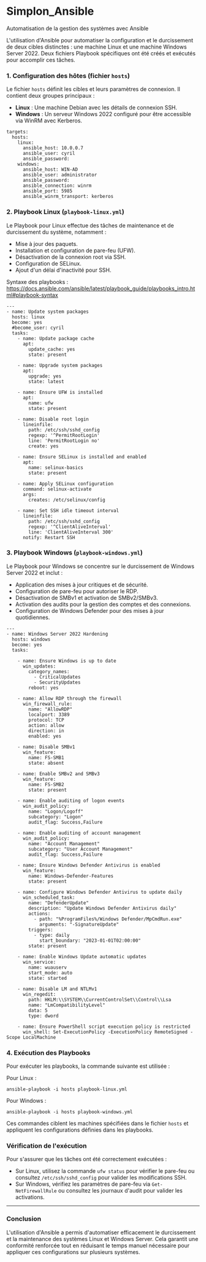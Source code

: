 # Simplon_Ansible

Automatisation de la gestion des systèmes avec Ansible

L'utilisation d'Ansible pour automatiser la configuration et le durcissement de deux cibles distinctes : une machine Linux et une machine Windows Server 2022. Deux fichiers Playbook spécifiques ont été créés et exécutés pour accomplir ces tâches.

### 1\. **Configuration des hôtes (fichier `hosts`)**

Le fichier `hosts` définit les cibles et leurs paramètres de connexion. Il contient deux groupes principaux :

-   **Linux** : Une machine Debian avec les détails de connexion SSH.
-   **Windows** : Un serveur Windows 2022 configuré pour être accessible via WinRM avec Kerberos.

```
targets:
  hosts:
    linux:
      ansible_host: 10.0.0.7
      ansible_user: cyril
      ansible_password: 
    windows:
      ansible_host: WIN-AD
      ansible_user: administrator
      ansible_password: 
      ansible_connection: winrm
      ansible_port: 5985
      ansible_winrm_transport: kerberos

```

### 2\. **Playbook Linux (`playbook-linux.yml`)**

Le Playbook pour Linux effectue des tâches de maintenance et de durcissement du système, notamment :

-   Mise à jour des paquets.
-   Installation et configuration de pare-feu (UFW).
-   Désactivation de la connexion root via SSH.
-   Configuration de SELinux.
-   Ajout d'un délai d'inactivité pour SSH.

Syntaxe des playbooks : https://docs.ansible.com/ansible/latest/playbook_guide/playbooks_intro.html#playbook-syntax


```
---
- name: Update system packages
  hosts: linux
  become: yes
  #become_user: cyril
  tasks:
    - name: Update package cache
      apt:
        update_cache: yes
        state: present

    - name: Upgrade system packages
      apt:
        upgrade: yes
        state: latest

    - name: Ensure UFW is installed
      apt:
        name: ufw
        state: present

    - name: Disable root login
      lineinfile:
        path: /etc/ssh/sshd_config
        regexp: '^PermitRootLogin'
        line: 'PermitRootLogin no'
        create: yes

    - name: Ensure SELinux is installed and enabled
      apt:
        name: selinux-basics
        state: present

    - name: Apply SELinux configuration
      command: selinux-activate
      args:
        creates: /etc/selinux/config

    - name: Set SSH idle timeout interval
      lineinfile:
        path: /etc/ssh/sshd_config
        regexp: '^ClientAliveInterval'
        line: 'ClientAliveInterval 300'
      notify: Restart SSH

```

### 3\. **Playbook Windows (`playbook-windows.yml`)**

Le Playbook pour Windows se concentre sur le durcissement de Windows Server 2022 et inclut :

-   Application des mises à jour critiques et de sécurité.
-   Configuration de pare-feu pour autoriser le RDP.
-   Désactivation de SMBv1 et activation de SMBv2/SMBv3.
-   Activation des audits pour la gestion des comptes et des connexions.
-   Configuration de Windows Defender pour des mises à jour quotidiennes.

```
---
- name: Windows Server 2022 Hardening
  hosts: windows
  become: yes
  tasks:

    - name: Ensure Windows is up to date
      win_updates:
        category_names:
          - CriticalUpdates
          - SecurityUpdates
        reboot: yes

    - name: Allow RDP through the firewall
      win_firewall_rule:
        name: "AllowRDP"
        localport: 3389
        protocol: TCP
        action: allow
        direction: in
        enabled: yes

    - name: Disable SMBv1
      win_feature:
        name: FS-SMB1
        state: absent

    - name: Enable SMBv2 and SMBv3
      win_feature:
        name: FS-SMB2
        state: present

    - name: Enable auditing of logon events
      win_audit_policy:
        name: "Logon/Logoff"
        subcategory: "Logon"
        audit_flag: Success,Failure

    - name: Enable auditing of account management
      win_audit_policy:
        name: "Account Management"
        subcategory: "User Account Management"
        audit_flag: Success,Failure

    - name: Ensure Windows Defender Antivirus is enabled
      win_feature:
        name: Windows-Defender-Features
        state: present

    - name: Configure Windows Defender Antivirus to update daily
      win_scheduled_task:
        name: "DefenderUpdate"
        description: "Update Windows Defender Antivirus daily"
        actions:
          - path: "%ProgramFiles%/Windows Defender/MpCmdRun.exe"
            arguments: "-SignatureUpdate"
        triggers:
          - type: daily
            start_boundary: "2023-01-01T02:00:00"
        state: present

    - name: Enable Windows Update automatic updates
      win_service:
        name: wuauserv
        start_mode: auto
        state: started

    - name: Disable LM and NTLMv1
      win_regedit:
        path: HKLM:\\SYSTEM\\CurrentControlSet\\Control\\Lsa
        name: "LmCompatibilityLevel"
        data: 5
        type: dword

    - name: Ensure PowerShell script execution policy is restricted
      win_shell: Set-ExecutionPolicy -ExecutionPolicy RemoteSigned -Scope LocalMachine

```

### 4\. **Exécution des Playbooks**

Pour exécuter les playbooks, la commande suivante est utilisée :

Pour Linux :

```
ansible-playbook -i hosts playbook-linux.yml

```

Pour Windows :

```
ansible-playbook -i hosts playbook-windows.yml

```

Ces commandes ciblent les machines spécifiées dans le fichier `hosts` et appliquent les configurations définies dans les playbooks.

### **Vérification de l'exécution**

Pour s'assurer que les tâches ont été correctement exécutées :

-   Sur Linux, utilisez la commande `ufw status` pour vérifier le pare-feu ou consultez `/etc/ssh/sshd_config` pour valider les modifications SSH.
-   Sur Windows, vérifiez les paramètres de pare-feu via `Get-NetFirewallRule` ou consultez les journaux d'audit pour valider les activations.

* * * * *

### Conclusion

L'utilisation d'Ansible a permis d'automatiser efficacement le durcissement et la maintenance des systèmes Linux et Windows Server. Cela garantit une conformité renforcée tout en réduisant le temps manuel nécessaire pour appliquer ces configurations sur plusieurs systèmes.